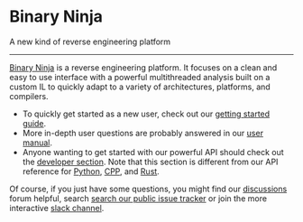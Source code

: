 # Binary Ninja

A new kind of reverse engineering platform

---

[Binary Ninja](https://binary.ninja/) is a reverse engineering platform. It focuses on a clean and easy to use interface with a powerful multithreaded analysis built on a custom IL to quickly adapt to a variety of architectures, platforms, and compilers.

- To quickly get started as a new user, check out our [getting started guide](getting-started.md).
- More in-depth user questions are probably answered in our [user manual](/guide/index.md).
- Anyone wanting to get started with our powerful API should check out the [developer section](/dev/index.md). Note that this section is different from our API reference for [Python](https://api.binary.ninja/), [CPP](https://api.binary.ninja/cpp/), and [Rust](https://rust.binary.ninja/binaryninja/).

Of course, if you just have some questions, you might find our [discussions](https://github.com/Vector35/binaryninja-api/discussions) forum helpful, search [search our public issue tracker](https://github.com/Vector35/binaryninja-api/issues) or join the more interactive [slack channel](https://slack.binary.ninja/).

